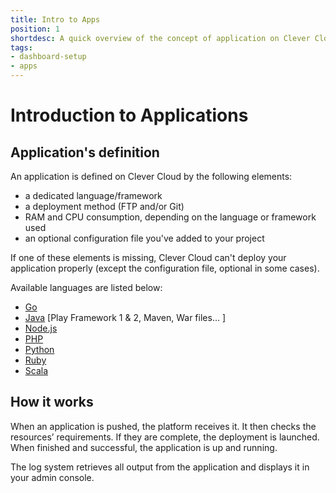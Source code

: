 ```yaml
---
title: Intro to Apps
position: 1
shortdesc: A quick overview of the concept of application on Clever Cloud
tags:
- dashboard-setup
- apps
---
```


# Introduction to Applications

## Application's definition

An application is defined on Clever Cloud by the following elements:

* a dedicated language/framework
* a deployment method (FTP and/or Git)
* RAM and CPU consumption, depending on the language or framework used
* an optional configuration file you've added to your project

If one of these elements is missing, Clever Cloud can't deploy your application properly (except the configuration file, optional in some cases).

Available languages are listed below:

* [Go](/doc/go)
* [Java](/doc/java) [Play Framework 1 & 2, Maven, War files… ]
* [Node.js](/doc/nodejs)
* [PHP](/doc/php)
* [Python](/doc/python)
* [Ruby](/doc/ruby)
* [Scala](/doc/scala)


## How it works

When an application is pushed, the platform receives it. It then checks the resources’ requirements. If they are complete, the deployment is launched. When finished and successful, the application is up and running.

The log system retrieves all output from the application and displays it in your admin console.
